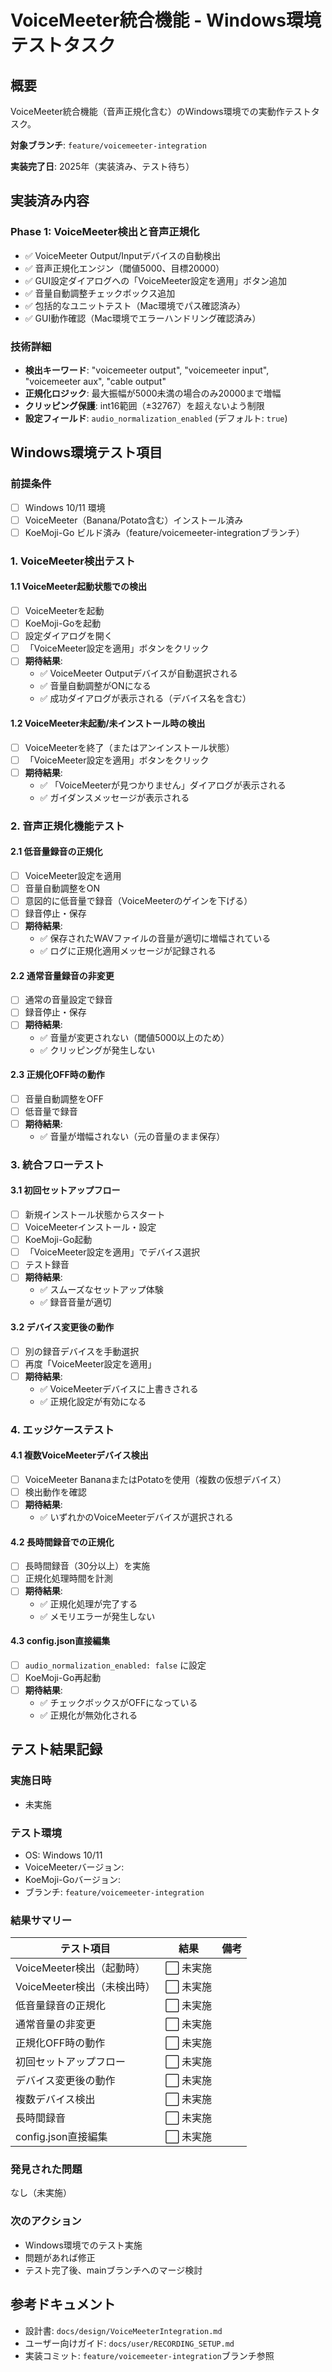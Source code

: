 # VoiceMeeter統合機能 - Windows環境テストタスク

## 概要
VoiceMeeter統合機能（音声正規化含む）のWindows環境での実動作テストタスク。

**対象ブランチ**: `feature/voicemeeter-integration`

**実装完了日**: 2025年（実装済み、テスト待ち）

## 実装済み内容

### Phase 1: VoiceMeeter検出と音声正規化
- ✅ VoiceMeeter Output/Inputデバイスの自動検出
- ✅ 音声正規化エンジン（閾値5000、目標20000）
- ✅ GUI設定ダイアログへの「VoiceMeeter設定を適用」ボタン追加
- ✅ 音量自動調整チェックボックス追加
- ✅ 包括的なユニットテスト（Mac環境でパス確認済み）
- ✅ GUI動作確認（Mac環境でエラーハンドリング確認済み）

### 技術詳細
- **検出キーワード**: "voicemeeter output", "voicemeeter input", "voicemeeter aux", "cable output"
- **正規化ロジック**: 最大振幅が5000未満の場合のみ20000まで増幅
- **クリッピング保護**: int16範囲（±32767）を超えないよう制限
- **設定フィールド**: `audio_normalization_enabled` (デフォルト: `true`)

## Windows環境テスト項目

### 前提条件
- [ ] Windows 10/11 環境
- [ ] VoiceMeeter（Banana/Potato含む）インストール済み
- [ ] KoeMoji-Go ビルド済み（feature/voicemeeter-integrationブランチ）

### 1. VoiceMeeter検出テスト

#### 1.1 VoiceMeeter起動状態での検出
- [ ] VoiceMeeterを起動
- [ ] KoeMoji-Goを起動
- [ ] 設定ダイアログを開く
- [ ] 「VoiceMeeter設定を適用」ボタンをクリック
- [ ] **期待結果**:
  - ✅ VoiceMeeter Outputデバイスが自動選択される
  - ✅ 音量自動調整がONになる
  - ✅ 成功ダイアログが表示される（デバイス名を含む）

#### 1.2 VoiceMeeter未起動/未インストール時の検出
- [ ] VoiceMeeterを終了（またはアンインストール状態）
- [ ] 「VoiceMeeter設定を適用」ボタンをクリック
- [ ] **期待結果**:
  - ✅ 「VoiceMeeterが見つかりません」ダイアログが表示される
  - ✅ ガイダンスメッセージが表示される

### 2. 音声正規化機能テスト

#### 2.1 低音量録音の正規化
- [ ] VoiceMeeter設定を適用
- [ ] 音量自動調整をON
- [ ] 意図的に低音量で録音（VoiceMeeterのゲインを下げる）
- [ ] 録音停止・保存
- [ ] **期待結果**:
  - ✅ 保存されたWAVファイルの音量が適切に増幅されている
  - ✅ ログに正規化適用メッセージが記録される

#### 2.2 通常音量録音の非変更
- [ ] 通常の音量設定で録音
- [ ] 録音停止・保存
- [ ] **期待結果**:
  - ✅ 音量が変更されない（閾値5000以上のため）
  - ✅ クリッピングが発生しない

#### 2.3 正規化OFF時の動作
- [ ] 音量自動調整をOFF
- [ ] 低音量で録音
- [ ] **期待結果**:
  - ✅ 音量が増幅されない（元の音量のまま保存）

### 3. 統合フローテスト

#### 3.1 初回セットアップフロー
- [ ] 新規インストール状態からスタート
- [ ] VoiceMeeterインストール・設定
- [ ] KoeMoji-Go起動
- [ ] 「VoiceMeeter設定を適用」でデバイス選択
- [ ] テスト録音
- [ ] **期待結果**:
  - ✅ スムーズなセットアップ体験
  - ✅ 録音音量が適切

#### 3.2 デバイス変更後の動作
- [ ] 別の録音デバイスを手動選択
- [ ] 再度「VoiceMeeter設定を適用」
- [ ] **期待結果**:
  - ✅ VoiceMeeterデバイスに上書きされる
  - ✅ 正規化設定が有効になる

### 4. エッジケーステスト

#### 4.1 複数VoiceMeeterデバイス検出
- [ ] VoiceMeeter BananaまたはPotatoを使用（複数の仮想デバイス）
- [ ] 検出動作を確認
- [ ] **期待結果**:
  - ✅ いずれかのVoiceMeeterデバイスが選択される

#### 4.2 長時間録音での正規化
- [ ] 長時間録音（30分以上）を実施
- [ ] 正規化処理時間を計測
- [ ] **期待結果**:
  - ✅ 正規化処理が完了する
  - ✅ メモリエラーが発生しない

#### 4.3 config.json直接編集
- [ ] `audio_normalization_enabled: false` に設定
- [ ] KoeMoji-Go再起動
- [ ] **期待結果**:
  - ✅ チェックボックスがOFFになっている
  - ✅ 正規化が無効化される

## テスト結果記録

### 実施日時
- 未実施

### テスト環境
- OS: Windows 10/11
- VoiceMeeterバージョン:
- KoeMoji-Goバージョン:
- ブランチ: `feature/voicemeeter-integration`

### 結果サマリー
| テスト項目 | 結果 | 備考 |
|-----------|------|------|
| VoiceMeeter検出（起動時） | ⬜ 未実施 | |
| VoiceMeeter検出（未検出時） | ⬜ 未実施 | |
| 低音量録音の正規化 | ⬜ 未実施 | |
| 通常音量の非変更 | ⬜ 未実施 | |
| 正規化OFF時の動作 | ⬜ 未実施 | |
| 初回セットアップフロー | ⬜ 未実施 | |
| デバイス変更後の動作 | ⬜ 未実施 | |
| 複数デバイス検出 | ⬜ 未実施 | |
| 長時間録音 | ⬜ 未実施 | |
| config.json直接編集 | ⬜ 未実施 | |

### 発見された問題
なし（未実施）

### 次のアクション
- Windows環境でのテスト実施
- 問題があれば修正
- テスト完了後、mainブランチへのマージ検討

## 参考ドキュメント
- 設計書: `docs/design/VoiceMeeterIntegration.md`
- ユーザー向けガイド: `docs/user/RECORDING_SETUP.md`
- 実装コミット: `feature/voicemeeter-integration`ブランチ参照
